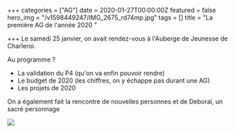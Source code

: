 +++
categories = ["AG"]
date = 2020-01-27T00:00:00Z
featured = false
hero_img = "/v1598449247/IMG_2675_rd74mp.jpg"
tags = []
title = "La première AG de l'année 2020 "

+++
Le samedi 25 janvier, on avait rendez-vous à l'Auberge de Jeunesse de Charleroi. 

Au programme ? 

* La validation du P4 (qu'on va enfin pouvoir rendre)
* Le budget de 2020 (les chiffres, on y échappe pas durant une AG) 
* Les projets de 2020

On a également fait la rencontre de nouvelles personnes et de Deboraï, un sacré personnage 

![](https://res.cloudinary.com/cefasbl/image/upload/c_limit,dpr_auto,q_70,w_740,f_auto/v1598449238/IMG_2658_n3zd4f.jpg)